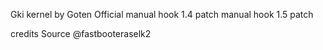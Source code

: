 Gki kernel by 
Goten Official
manual hook 1.4 patch
manual hook 1.5 patch


credits Source 
@fastbooteraselk2

